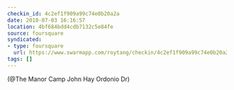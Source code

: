 ```yaml
---
checkin_id: 4c2ef1f909a99c74e0b20a2a
date: 2010-07-03 16:16:57
location: 4bf684bdd4cdb7132c5e84fe
source: foursquare
syndicated:
- type: foursquare
  url: https://www.swarmapp.com/roytang/checkin/4c2ef1f909a99c74e0b20a2a
tags: []
---
```


 (@The Manor Camp John Hay Ordonio Dr)